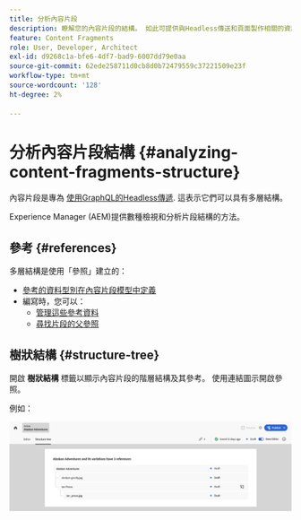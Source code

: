 ```yaml
---
title: 分析內容片段
description: 瞭解您的內容片段的結構。 如此可提供與Headless傳送和頁面製作相關的資訊。
feature: Content Fragments
role: User, Developer, Architect
exl-id: d9268c1a-bfe6-4df7-bad9-6007dd79e0aa
source-git-commit: 62ede258711d0cb8d0b72479559c37221509e23f
workflow-type: tm+mt
source-wordcount: '128'
ht-degree: 2%

---
```


# 分析內容片段結構 {#analyzing-content-fragments-structure}

內容片段是專為 [使用GraphQL的Headless傳遞](/help/sites-cloud/administering/content-fragments/content-delivery-with-graphql.md). 這表示它們可以具有多層結構。

Experience Manager (AEM)提供數種檢視和分析片段結構的方法。

## 參考 {#references}

多層結構是使用「參照」建立的：

* [參考的資料型別在內容片段模型中定義](/help/sites-cloud/administering/content-fragments/content-fragment-models.md#using-references-to-form-nested-content)
* 編寫時，您可以：
   * [管理這些參考資料](/help/sites-cloud/administering/content-fragments/authoring.md##manage-references)
   * [尋找片段的父參照](/help/sites-cloud/administering/content-fragments/managing.md#parent-references-fragment)

## 樹狀結構 {#structure-tree}

開啟 **樹狀結構** 標籤以顯示內容片段的階層結構及其參考。 使用連結圖示開啟參照。

例如：

![內容片段編輯器 — 結構樹](assets/cf-authoring-structure-tree.png)
